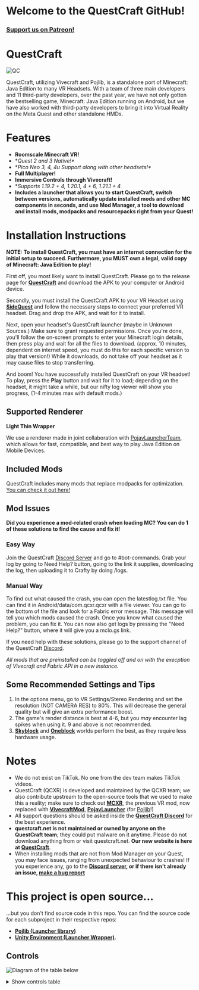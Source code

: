 # Welcome to the QuestCraft GitHub!
### **[Support us on Patreon!](https://patreon.com/QuestCraftXR)**

# QuestCraft
![QC](/QCSimple3.jpg)

QuestCraft, utilizing Vivecraft and Pojlib, is a standalone port of Minecraft: Java Edition to many VR Headsets. With a team of three main developers and 11 third-party developers, over the past year, we have not only gotten the bestselling game, Minecraft: Java Edition running on Android, but we have also worked with third-party developers to bring it into Virtual Reality on the Meta Quest and other standalone HMDs.

# Features
- **Roomscale Minecraft VR!** 
- **Quest 2 and 3 Native!\**
- **Pico Neo 3, 4, 4u Support along with other headsets!\**
- **Full Multiplayer!**                                                                    
- **Immersive Controls through Vivecraft!**                                                                                                   
- **Supports 1.19.2 + 4, 1.20.1, 4 + 6, 1.21.1 + 4*                                                                                                                                 
- **Includes a launcher that allows you to start QuestCraft, switch between versions, automatically update installed mods and other MC components in seconds, and use Mod Manager, a tool to download and install mods, modpacks and resourcepacks right from your Quest!**                                                                                                                                                                                

# Installation Instructions

**NOTE: To install QuestCraft, you must have an internet connection for the initial setup to succeed. Furthermore, you MUST own a legal, valid copy of Minecraft: Java Edition to play!**

First off, you most likely want to install QuestCraft. Please go to the release page for **[QuestCraft](https://github.com/QuestCraftPlusPlus/QuestCraft/releases/latest)** and download the APK to your computer or Android device.

Secondly, you must install the QuestCraft APK to your VR Headset using **[SideQuest](https://sidequestvr.com/setup-howto)** and follow the necessary steps to connect your preferred VR headset. Drag and drop the APK, and wait for it to install.

Next, open your headset's QuestCraft launcher (maybe in Unknown Sources.) Make sure to grant requested permissions. Once you're done, you'll follow the on-screen prompts to enter your Minecraft login details, then press play and wait for all the files to download. (approx. 10 minutes, dependent on internet speed, you must do this for each specific version to play that version!) While it downloads, do not take off your headset as it may cause files to stop transferring.

And boom! You have successfully installed QuestCraft on your VR headset! To play, press the **Play** button and wait for it to load; depending on the headset, it might take a while, but our nifty log viewer will show you progress, (1-4 minutes max with default mods.)

## Supported Renderer

**Light Thin Wrapper**

We use a renderer made in joint collaboration with [PojavLauncherTeam](https://github.com/PojavLauncherTeam), which allows for fast, compatible, and best way to play Java Edition on Mobile Devices.

## Included Mods 

QuestCraft includes many mods that replace modpacks for optimization. [You can check it out here!](https://github.com/QuestCraftPlusPlus/Pojlib/blob/QuestCraft/mods.json)

## Mod Issues

**Did you experience a mod-related crash when loading MC? You can do 1 of these solutions to find the cause and fix it!**

### Easy Way

Join the QuestCraft [Discord Server](https://discord.gg/questcraft) and go to #bot-commands. Grab your log by going to Need Help? button, going to the link it supplies, downloading the log, then uploading it to Crafty by doing /logs.

### Manual Way

To find out what caused the crash, you can open the latestlog.txt file. You can find it in Android/data/com.qcxr.qcxr with a file viewer. You can go to the bottom of the file and look for a Fabric error message. This message will tell you which mods caused the crash. Once you know what caused the problem, you can fix it. You can now also get logs by pressing the "Need Help?" button, where it will give you a mclo.gs link.

If you need help with these solutions, please go to the support channel of the QuestCraft [Discord](https://discord.gg/questcraft). 

*All mods that are preinstalled can be toggled off and on with the execption of Vivecraft and Fabric API in a new instance.*

## Some Recommended Settings and Tips
1. In the options menu, go to VR Settings/Stereo Rendering and set the resolution (NOT CAMERA RES) to 80%. This will decrease the general quality but will give an extra performance boost.
2. The game's render distance is best at 4-6, but you *may* encounter lag spikes when using it. 9 and above is not recommended.
3. **[Skyblock](https://minecraft.wiki/w/Tutorials/Skyblock)** and **[Oneblock](https://www.curseforge.com/minecraft/worlds/oneblock)** worlds perform the best, as they require less hardware usage.

# Notes
- We do not exist on TikTok. No one from the dev team makes TikTok videos.
- QuestCraft (QCXR) is developed and maintained by the QCXR team; we also contribute upstream to the open-source tools that we used to make this a reality; make sure to check out **[MCXR](https://github.com/mcxr-org/MCXR)**, the previous VR mod, now replaced with **[VivecraftMod](https://github.com/ferriarnus/VivecraftMod)**, **[PojavLauncher](https://github.com/PojavLauncherTeam/PojavLauncher)** (for [Pojlib](https://github.com/QuestCraftPlusPlus/Pojlib/tree/QuestCraft)!)
- All support questions should be asked inside the **[QuestCraft Discord](discord.gg/questcraft)** for the best experience.
- **questcraft.net is not maintained or owned by anyone on the QuestCraft team**; they could put malware on it anytime. Please do not download anything from or visit questcraft.net. **Our new website is here at [QuestCraft](https://questcraft.org/)**. 
- When installing mods that are not from Mod Manager on your Quest, you may face issues, ranging from unexpected behaviour to crashes! If you experience any, go to the **[Discord server](https://discord.gg/questcraft/), or if there isn't already an issue,  [make a bug report](https://github.com/QuestCraftPlusPlus/QuestCraft/issues)**

# This project is open source...
...but you don't find source code in this repo. You can find the source code for each subproject in their respective repos:
- **[Pojlib (Launcher library)](https://github.com/questcraftplusplus/pojlib)**
- **[Unity Environment (Launcher Wrapper)](https://github.com/QuestCraftPlusPlus/QCXR-XR-Wrapper).** 

## Controls

![Diagram of the table below](/QC_Controls.png)

<details>
  <summary>Show controls table</summary>
  <table>
    <thead>
      <tr>
        <th scope="col">Button</th>
        <th scope="col">Function</th>
      </tr>
    </thead>
    <tbody>
      <tr>
        <th scope="row" align="left">Left thumbstick</th>
        <td>Move (press to sprint)</td>
      </tr>
      <tr>
        <th scope="row" align="left">Right thumbstick</th>
        <td>Left/right turn (press to crouch)</td>
      </tr>
      <tr>
        <th scope="row" align="left">Left trigger</th>
        <td>Place/use</td>
      </tr>
      <tr>
        <th scope="row" align="left">Right trigger</th>
        <td>Break/grab</td>
      </tr>
      <tr>
        <th scope="row" align="left">Left grab</th>
        <td>Hotbar left</td>
      </tr>
      <tr>
        <th scope="row" align="left">Right grab</th>
        <td>Hotbar right</td>
      </tr>
      <tr>
        <th scope="row" align="left">X</th>
        <td>Inventory</td>
      </tr>
      <tr>
        <th scope="row" align="left">Y</th>
        <td>Teleport</td>
      </tr>
      <tr>
        <th scope="row" align="left">A</th>
        <td>Radial menu</td>
      </tr>
      <tr>
        <th scope="row" align="left">B</th>
        <td>Jump</td>
      </tr>
      <tr>
        <th scope="row" align="left">Menu button</th>
        <td>Pause/menu</td>
      </tr>
      <tr>
        <th scope="row" align="left">Meta button</th>
        <td>Meta home</td>
      </tr>
    </tbody>
  </table>
</details>
